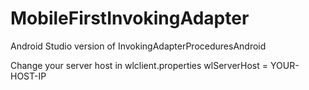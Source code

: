# MobileFirstInvokingAdapter
Android Studio version of InvokingAdapterProceduresAndroid


Change your server host in wlclient.properties
wlServerHost = YOUR-HOST-IP
